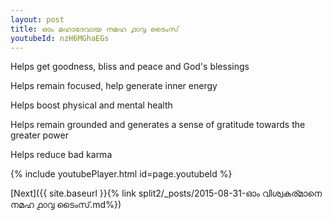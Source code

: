 ```yaml
---
layout: post
title: ഓം മഹാദേവായ നമഹ ൧൦൮ ടൈംസ്
youtubeId: nzH6MGhaEGs
---
```

 
 
Helps get goodness, bliss and peace and God's blessings
 
Helps remain focused, help generate inner energy 
 
Helps boost physical and mental health 
 
Helps remain grounded and generates a sense of gratitude towards the greater power 
 
Helps reduce bad karma
 
 
 
 


{% include youtubePlayer.html id=page.youtubeId %}
 
[Next]({{ site.baseurl }}{% link  split2/_posts/2015-08-31-ഓം വിശ്വകര്മാനെ നമഹ ൧൦൮ ടൈംസ്.md%})
 
